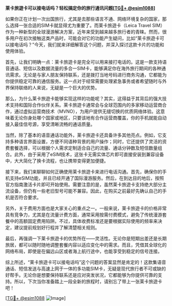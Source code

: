 **莱卡旅遊卡可以接电话吗？轻松搞定你的旅行通讯问题[[TG💪+ @esim1088](https://t.me/s/esim1088)]**

如果你正在计划一次出国旅行，尤其是去那些语言不通、网络环境复杂的国家，那么选择一张合适的SIM卡就显得尤为重要了。而莱卡旅遊卡（Leica Travel SIM）作为一种新型的全球漫游解决方案，近年来受到越来越多旅行者的青睐。然而，很多用户在初次接触这类产品时，可能会对它的功能产生疑问，比如“莱卡旅遊卡可以接电话吗？”今天，我们就来详细解答这个问题，并深入探讨这款卡片的功能和使用体验。

首先，让我们明确一点：莱卡旅遊卡是完全可以用来接打电话的。这是一款支持语音通话、短信以及数据流量的多合一SIM卡，能够满足你在海外旅行期间的各种通讯需求。无论是与家人朋友保持联系，还是拨打当地号码进行商务沟通，它都能为你提供稳定可靠的通信服务。这一点对于经常需要处理紧急事务或者希望随时与外界保持联络的人来说，无疑是一个巨大的优势。

那么，为什么莱卡旅遊卡能够实现这样的功能呢？其实，这得益于其背后的强大技术支持和国际合作伙伴关系。莱卡旅遊卡通常会与全球范围内的多家移动运营商合作，通过虚拟运营商技术（MVNO），为用户提供无缝切换的优质网络体验。这意味着无论你身处哪个国家或地区，只要该地有合作运营商覆盖，你的手机就能自动接入最佳信号源，享受清晰流畅的通话质量。

当然，除了基本的语音通话功能外，莱卡旅遊卡还具备许多其他亮点。例如，它支持多种语言界面设置，方便不同语种背景的用户操作；同时，它还提供了灵活的资费套餐选择，可以根据个人需求定制适合自己的流量、通话分钟数及短信数量组合。此外，由于采用了eSIM技术，这张卡无需实体芯片即可直接安装到兼容设备中，大大简化了换卡流程，也让携带变得更加便捷。

接下来，我们来聊聊如何正确使用莱卡旅遊卡来进行电话沟通。首先，确保你的手机支持eSIM功能，并且已经开通了国际漫游服务。然后，在到达目的地后，按照官方指南激活卡片即可开始使用。需要注意的是，虽然莱卡旅遊卡支持绝大部分主流设备，但仍有一些老旧型号可能不兼容。因此，在购买之前最好先确认自己的手机是否符合要求。

另外，关于费用方面也是大家关心的重点之一。一般来说，莱卡旅遊卡的价格非常具有竞争力，尤其是在流量计费方面，通常采用按需付费模式，避免了传统漫游套餐中的高额固定费用陷阱。不过，具体收费标准还是要根据实际使用的频率来决定，建议提前规划好行程并了解清楚相关规则。

最后，再强调一下莱卡旅遊卡的优势所在——灵活性。无论你是短期出差还是长期旅居，都可以随时随地调整套餐内容以适应变化中的需求。而且，凭借其全球化的网络布局，即使是在偏远山区或者海上航行途中，也能享受到稳定的信号连接。

综上所述，“莱卡旅遊卡可以接电话吗”这个问题的答案显然是肯定的！这款集语音通话、短信发送与高速上网于一体的多功能SIM卡，无疑是现代旅行者不可或缺的好帮手。无论你是想要保持联系还是应对突发状况，它都能够为你提供可靠的支持。所以，下次当你准备踏上一段全新的旅程时，请别忘了带上一张莱卡旅遊卡吧！

[[TG💪+ @esim1088](https://t.me/s/esim1088) ![Image](https://i.postimg.cc/4NQfJmqS/Snipaste-2025-05-13-00-14-12.png)]